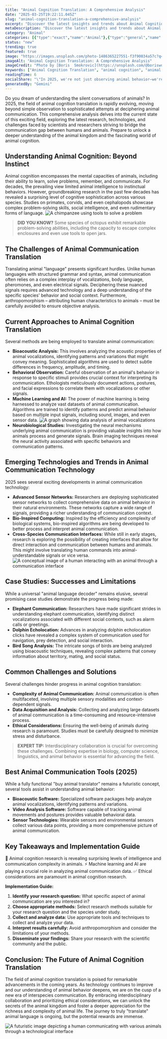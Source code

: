```yaml
---
title: "Animal Cognition Translation: A Comprehensive Analysis"
date: "2025-03-25T19:22:11.045Z"
slug: "animal-cognition-translation-a-comprehensive-analysis"
excerpt: "Discover the latest insights and trends about Animal Cognition Translation. This comprehensive guide covers everything you need to know about Animal Cognition Translation in 2025."
metaDescription: "Discover the latest insights and trends about Animal Cognition Translation. This comprehensive guide covers everything you need to know about Animal Cognit..."
category: "Animal"
categories: [{"type":"exact","name":"Animal"},{"type":"general","name":"Science"},{"type":"medium","name":"Cognitive Science"},{"type":"specific","name":"Communication"},{"type":"niche","name":"Interspecies Dialogue"}]
status: "new"
trending: true
featured: true
image: "https://images.unsplash.com/photo-1486365227551-f3f90034a57c?q=85&w=1200&fit=max&fm=webp&auto=compress"
imageAlt: "Animal Cognition Translation: A Comprehensive Analysis"
imageCredit: "Photo by [Boris  Smokrovic](https://unsplash.com/@borisworkshop) on Unsplash"
keywords: ["Animal Cognition Translation", "animal cognition", "animal communication translation", "translate animal language", "animal language decoder", "understanding animal behavior", "animal cognition research", "best animal communication tools", "buy animal translator", "animal communication technology"]
readingTime: 6
socialShare: "\"In 2025, we're not just observing animal behavior—we're using AI and advanced sensors to decipher their complex communication.  The potential for cross-species understanding is closer than you think!\""
generatedBy: "Gemini"
---
```




Do you dream of understanding the silent conversations of animals?  In 2025, the field of animal cognition translation is rapidly evolving, moving beyond simple observation to sophisticated attempts at deciphering animal communication. This comprehensive analysis delves into the current state of this exciting field, exploring the latest research, technologies, and challenges faced by scientists and researchers striving to bridge the communication gap between humans and animals.  Prepare to unlock a deeper understanding of the animal kingdom and the fascinating world of animal cognition.

## Understanding Animal Cognition: Beyond Instinct

Animal cognition encompasses the mental capacities of animals, including their ability to learn, solve problems, remember, and communicate.  For decades, the prevailing view limited animal intelligence to instinctual behaviors. However, groundbreaking research in the past few decades has revealed a surprising level of cognitive sophistication across various species.  Studies on primates, corvids, and even cephalopods showcase complex problem-solving skills, social intelligence, and even rudimentary forms of language. ![A chimpanzee using tools to solve a problem](https://images.unsplash.com/photo-1497206365907-f5e630693df0?q=85&w=1200&fit=max&fm=webp&auto=compress)

> **DID YOU KNOW?**  Some species of octopus exhibit remarkable problem-solving abilities, including the capacity to escape complex enclosures and even use tools to open jars.

## The Challenges of Animal Communication Translation

Translating animal "language" presents significant hurdles. Unlike human languages with structured grammar and syntax, animal communication often relies on a complex interplay of vocalizations, body language, pheromones, and even electrical signals.  Deciphering these nuanced signals requires advanced technology and a deep understanding of the specific species' behavior and social context.  Furthermore, anthropomorphism – attributing human characteristics to animals – must be carefully avoided to ensure objective analysis.

## Current Approaches to Animal Cognition Translation

Several methods are being employed to translate animal communication:

* **Bioacoustic Analysis:** This involves analyzing the acoustic properties of animal vocalizations, identifying patterns and variations that might convey meaning.  Sophisticated algorithms are used to detect subtle differences in frequency, amplitude, and timing.
* **Behavioral Observation:**  Careful observation of an animal's behavior in response to specific stimuli provides crucial context for interpreting its communication.  Ethologists meticulously document actions, postures, and facial expressions to correlate them with vocalizations or other signals.
* **Machine Learning and AI:**  The power of machine learning is being harnessed to analyze vast datasets of animal communication.  Algorithms are trained to identify patterns and predict animal behavior based on multiple input signals, including sound, images, and even sensor data. ![A graph showing data analysis of animal vocalizations](https://images.unsplash.com/photo-1486365227551-f3f90034a57c?q=85&w=1200&fit=max&fm=webp&auto=compress)
* **Neurobiological Studies:** Investigating the neural mechanisms underlying animal communication is providing valuable insights into how animals process and generate signals.  Brain imaging techniques reveal the neural activity associated with specific behaviors and communication patterns.

##  Emerging Technologies and Trends in Animal Communication Technology

2025 sees several exciting developments in animal communication technology:

* **Advanced Sensor Networks:**  Researchers are deploying sophisticated sensor networks to collect comprehensive data on animal behavior in their natural environments.  These networks capture a wide range of signals, providing a richer understanding of communication context.
* **Bio-Inspired Computing:**  Inspired by the efficiency and complexity of biological systems, bio-inspired algorithms are being developed to better process and interpret animal communication.
* **Cross-Species Communication Interfaces:**  While still in early stages, research is exploring the possibility of creating interfaces that allow for direct interaction and communication between humans and animals.  This might involve translating human commands into animal-understandable signals or vice versa. ![A conceptual image of a human interacting with an animal through a communication interface](https://images.unsplash.com/photo-1529040181623-e04ebc611e25?q=85&w=1200&fit=max&fm=webp&auto=compress)

## Case Studies: Successes and Limitations

While a universal "animal language decoder" remains elusive, several promising case studies demonstrate the progress being made:

* **Elephant Communication:**  Researchers have made significant strides in understanding elephant communication, identifying distinct vocalizations associated with different social contexts, such as alarm calls or greetings.
* **Dolphin Echolocation:**  Advances in analyzing dolphin echolocation clicks have revealed a complex system of communication used for navigation, prey detection, and social interaction.
* **Bird Song Analysis:**  The intricate songs of birds are being analyzed using bioacoustic techniques, revealing complex patterns that convey information about territory, mating, and social status.

## Common Challenges and Solutions

Several challenges hinder progress in animal cognition translation:

* **Complexity of Animal Communication:**  Animal communication is often multifaceted, involving multiple sensory modalities and context-dependent signals.
* **Data Acquisition and Analysis:**  Collecting and analyzing large datasets of animal communication is a time-consuming and resource-intensive process.
* **Ethical Considerations:**  Ensuring the well-being of animals during research is paramount.  Studies must be carefully designed to minimize stress and disturbance.

> **EXPERT TIP:**  Interdisciplinary collaboration is crucial for overcoming these challenges.  Combining expertise in biology, computer science, linguistics, and animal behavior is essential for advancing the field.

## Best Animal Communication Tools (2025)

While a fully functional "buy animal translator" remains a futuristic concept, several tools assist in understanding animal behavior:

* **Bioacoustic Software:**  Specialized software packages help analyze animal vocalizations, identifying patterns and variations.
* **Video Analysis Software:**  Software capable of tracking animal movements and postures provides valuable behavioral data.
* **Sensor Technologies:**  Wearable sensors and environmental sensors collect various data points, providing a more comprehensive picture of animal communication.

## Key Takeaways and Implementation Guide

🔑  Animal cognition research is revealing surprising levels of intelligence and communication complexity in animals.
⚡  Machine learning and AI are playing a crucial role in analyzing animal communication data.
✅  Ethical considerations are paramount in animal cognition research.

**Implementation Guide:**

1. **Identify your research question:** What specific aspect of animal communication are you interested in?
2. **Choose appropriate methods:** Select research methods suitable for your research question and the species under study.
3. **Collect and analyze data:**  Use appropriate tools and techniques to collect and analyze your data.
4. **Interpret results carefully:**  Avoid anthropomorphism and consider the limitations of your methods.
5. **Disseminate your findings:** Share your research with the scientific community and the public.

## Conclusion: The Future of Animal Cognition Translation

The field of animal cognition translation is poised for remarkable advancements in the coming years.  As technology continues to improve and our understanding of animal behavior deepens, we are on the cusp of a new era of interspecies communication.  By embracing interdisciplinary collaboration and prioritizing ethical considerations, we can unlock the secrets of the animal kingdom and foster a deeper appreciation for the richness and complexity of animal life.  The journey to truly "translate" animal language is ongoing, but the potential rewards are immense.

![A futuristic image depicting a human communicating with various animals through a technological interface](https://images.unsplash.com/photo-1504006833117-8886a355efbf?q=85&w=1200&fit=max&fm=webp&auto=compress)

